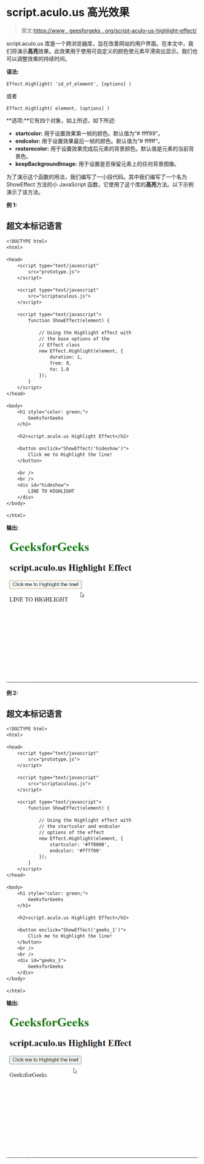 # script.aculo.us 高光效果

> 原文:[https://www . geesforgeks . org/script-aculo-us-highlight-effect/](https://www.geeksforgeeks.org/script-aculo-us-highlight-effect/)

script.aculo.us 库是一个跨浏览器库，旨在改善网站的用户界面。在本文中，我们将演示**高亮**效果。此效果用于使用可自定义的颜色使元素平滑突出显示。我们也可以调整效果的持续时间。

**语法:**

```
Effect.Highlight( 'id_of_element', [options] )
```

或者

```
Effect.Highlight( element, [options] )

```

**选项:**它有四个对象，如上所述，如下所述:

*   **startcolor:** 用于设置效果第一帧的颜色。默认值为“# ffff99”。
*   **endcolor:** 用于设置效果最后一帧的颜色。默认值为“# ffffff”。
*   **restorecolor:** 用于设置效果完成后元素的背景颜色。默认值是元素的当前背景色。
*   **keepBackgroundImage:** 用于设置是否保留元素上的任何背景图像。

为了演示这个函数的用法，我们编写了一小段代码。其中我们编写了一个名为 ShowEffect 方法的小 JavaScript 函数，它使用了这个库的**高亮**方法。以下示例演示了该方法。

**例 1:**

## 超文本标记语言

```
<!DOCTYPE html>
<html>

<head>
    <script type="text/javascript" 
        src="prototype.js">
    </script>

    <script type="text/javascript" 
        src="scriptaculous.js">
    </script>

    <script type="text/javascript">
        function ShowEffect(element) {

            // Using the Highlight effect with
            // the base options of the
            // Effect class
            new Effect.Highlight(element, {
                duration: 1,
                from: 0,
                to: 1.0
            });
        }
    </script>
</head>

<body>
    <h1 style="color: green;">
        GeeksforGeeks
    </h1>

    <h2>script.aculo.us Highlight Effect</h2>

    <button onclick="ShowEffect('hideshow')">
        Click me to Highlight the line!
    </button>

    <br />
    <br />
    <div id="hideshow">
        LINE TO HIGHLIGHT
    </div>
</body>

</html>
```

**输出:**

![](img/89cf78453940d1bce1cde882894fa130.png)

**例 2:**

## 超文本标记语言

```
<!DOCTYPE html>
<html>

<head>
    <script type="text/javascript" 
        src="prototype.js">
    </script>

    <script type="text/javascript" 
        src="scriptaculous.js">
    </script>

    <script type="text/javascript">
        function ShowEffect(element) {

            // Using the Highlight effect with
            // the startcolor and endcolor
            // options of the effect
            new Effect.Highlight(element, {
                startcolor: '#ff0000',
                endcolor: '#ffff00'
            });
        }
    </script>
</head>

<body>
    <h1 style="color: green;">
        GeeksforGeeks
    </h1>

    <h2>script.aculo.us Highlight Effect</h2>

    <button onclick="ShowEffect('geeks_1')">
        Click me to Highlight the line!
    </button>
    <br />
    <br />
    <div id="geeks_1">
        GeeksforGeeks
    </div>
</body>

</html>
```

**输出:**

![](img/41b4d25ca4bdbb73ec139b302cd54c62.png)